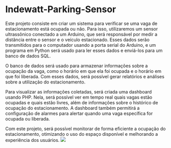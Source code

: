 # Indewatt-Parking-Sensor
Este projeto consiste em criar um sistema para verificar se uma vaga de estacionamento está ocupada ou não. Para isso, utilizaremos um sensor ultrassônico conectado a um Arduino, que será responsável por medir a distância entre o sensor e o veículo estacionado. Esses dados serão transmitidos para o computador usando a porta serial do Arduino, e um programa em Python será usado para ler esses dados e enviá-los para um banco de dados SQL.

O banco de dados será usado para armazenar informações sobre a ocupação da vaga, como o horário em que ela foi ocupada e o horário em que foi liberada. Com esses dados, será possível gerar relatórios e análises sobre a utilização do estacionamento.

Para visualizar as informações coletadas, será criada uma dashboard usando PHP. Nela, será possível ver em tempo real quais vagas estão ocupadas e quais estão livres, além de informações sobre o histórico de ocupação do estacionamento. A dashboard também permitirá a configuração de alarmes para alertar quando uma vaga específica for ocupada ou liberada.

Com este projeto, será possível monitorar de forma eficiente a ocupação do estacionamento, otimizando o uso do espaço disponível e melhorando a experiência dos usuários.
<img src="logo.jpg">
